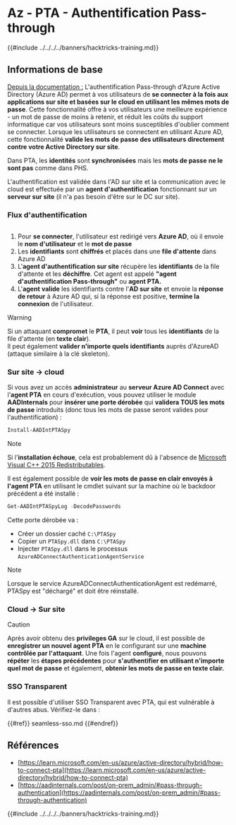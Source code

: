 # Az - PTA - Authentification Pass-through

{{#include ../../../../banners/hacktricks-training.md}}

## Informations de base

[Depuis la documentation :](https://learn.microsoft.com/en-us/entra/identity/hybrid/connect/how-to-connect-pta) L'authentification Pass-through d'Azure Active Directory (Azure AD) permet à vos utilisateurs de **se connecter à la fois aux applications sur site et basées sur le cloud en utilisant les mêmes mots de passe**. Cette fonctionnalité offre à vos utilisateurs une meilleure expérience - un mot de passe de moins à retenir, et réduit les coûts du support informatique car vos utilisateurs sont moins susceptibles d'oublier comment se connecter. Lorsque les utilisateurs se connectent en utilisant Azure AD, cette fonctionnalité **valide les mots de passe des utilisateurs directement contre votre Active Directory sur site**.

Dans PTA, les **identités** sont **synchronisées** mais les **mots de passe** **ne le sont pas** comme dans PHS.

L'authentification est validée dans l'AD sur site et la communication avec le cloud est effectuée par un **agent d'authentification** fonctionnant sur un **serveur sur site** (il n'a pas besoin d'être sur le DC sur site).

### Flux d'authentification

<figure><img src="../../../../images/image (92).png" alt=""><figcaption></figcaption></figure>

1. Pour **se connecter**, l'utilisateur est redirigé vers **Azure AD**, où il envoie le **nom d'utilisateur** et le **mot de passe**
2. Les **identifiants** sont **chiffrés** et placés dans une **file d'attente** dans Azure AD
3. L'**agent d'authentification sur site** récupère les **identifiants** de la file d'attente et les **déchiffre**. Cet agent est appelé **"agent d'authentification Pass-through"** ou **agent PTA.**
4. L'**agent** **valide** les identifiants contre l'**AD sur site** et envoie la **réponse** **de retour** à Azure AD qui, si la réponse est positive, **termine la connexion** de l'utilisateur.

> [!WARNING]
> Si un attaquant **compromet** le **PTA**, il peut **voir** tous les **identifiants** de la file d'attente (en **texte clair**).\
> Il peut également **valider n'importe quels identifiants** auprès d'AzureAD (attaque similaire à la clé skeleton).

### Sur site -> cloud

Si vous avez un accès **administrateur** au **serveur Azure AD Connect** avec l'**agent PTA** en cours d'exécution, vous pouvez utiliser le module **AADInternals** pour **insérer une porte dérobée** qui **validera TOUS les mots de passe** introduits (donc tous les mots de passe seront valides pour l'authentification) :
```powershell
Install-AADIntPTASpy
```
> [!NOTE]
> Si l'**installation échoue**, cela est probablement dû à l'absence de [Microsoft Visual C++ 2015 Redistributables](https://download.microsoft.com/download/6/A/A/6AA4EDFF-645B-48C5-81CC-ED5963AEAD48/vc_redist.x64.exe).

Il est également possible de **voir les mots de passe en clair envoyés à l'agent PTA** en utilisant le cmdlet suivant sur la machine où le backdoor précédent a été installé :
```powershell
Get-AADIntPTASpyLog -DecodePasswords
```
Cette porte dérobée va :

- Créer un dossier caché `C:\PTASpy`
- Copier un `PTASpy.dll` dans `C:\PTASpy`
- Injecter `PTASpy.dll` dans le processus `AzureADConnectAuthenticationAgentService`

> [!NOTE]
> Lorsque le service AzureADConnectAuthenticationAgent est redémarré, PTASpy est "déchargé" et doit être réinstallé.

### Cloud -> Sur site

> [!CAUTION]
> Après avoir obtenu des **privileges GA** sur le cloud, il est possible de **enregistrer un nouvel agent PTA** en le configurant sur une **machine contrôlée par l'attaquant**. Une fois l'agent **configuré**, nous pouvons **répéter** les **étapes précédentes** pour **s'authentifier en utilisant n'importe quel mot de passe** et également, **obtenir les mots de passe en texte clair.**

### SSO Transparent

Il est possible d'utiliser SSO Transparent avec PTA, qui est vulnérable à d'autres abus. Vérifiez-le dans :

{{#ref}}
seamless-sso.md
{{#endref}}

## Références

- [https://learn.microsoft.com/en-us/azure/active-directory/hybrid/how-to-connect-pta](https://learn.microsoft.com/en-us/azure/active-directory/hybrid/how-to-connect-pta)
- [https://aadinternals.com/post/on-prem_admin/#pass-through-authentication](https://aadinternals.com/post/on-prem_admin/#pass-through-authentication)

{{#include ../../../../banners/hacktricks-training.md}}
